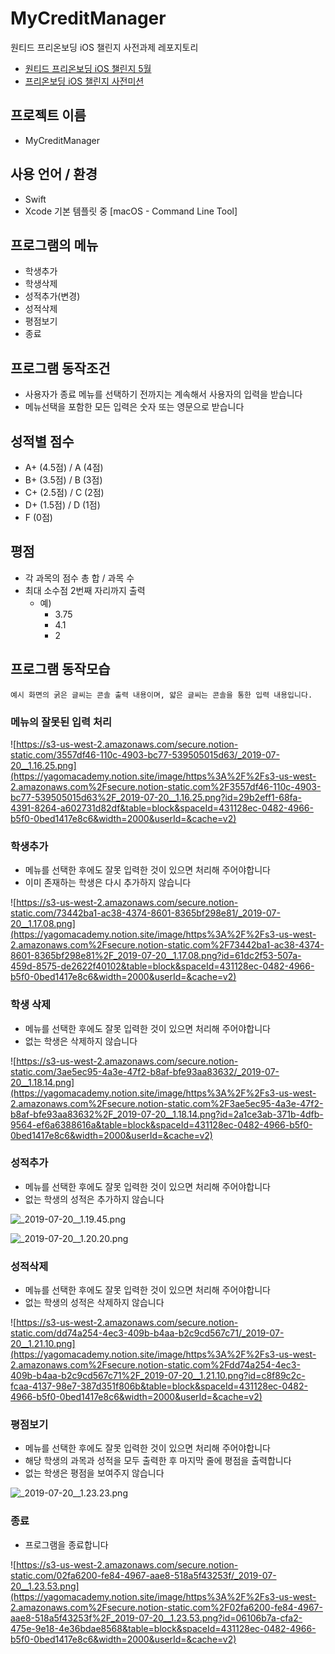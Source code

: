 # MyCreditManager
원티드 프리온보딩 iOS 챌린지 사전과제 레포지토리

* [원티드 프리온보딩 iOS 챌린지 5월](https://www.wanted.co.kr/events/pre_challenge_ios_3?utm_source=google&utm_medium=sa&utm_campaign=kr_career_edu_web_sa_application&utm_term=%ED%94%84%EB%A6%AC%EC%98%A8%EB%B3%B4%EB%94%A9&gclid=CjwKCAjwuqiiBhBtEiwATgvixDgHaF-IusT-UinbxSXs3jot89Sr88ICREfy0CFhVxU-i86Bo6W93BoC64sQAvD_BwE)
* [프리온보딩 iOS 챌린지 사전미션](https://yagomacademy.notion.site/iOS-ba2d0c0bb0b949c896cc28567706e969)

</aside>



## **프로젝트 이름**

- MyCreditManager

## 사용 언어 / 환경

- Swift
- Xcode 기본 템플릿 중 [macOS - Command Line Tool]

## **프로그램의 메뉴**

- 학생추가
- 학생삭제
- 성적추가(변경)
- 성적삭제
- 평점보기
- 종료

## **프로그램 동작조건**

- 사용자가 종료 메뉴를 선택하기 전까지는 계속해서 사용자의 입력을 받습니다
- 메뉴선택을 포함한 모든 입력은 숫자 또는 영문으로 받습니다

## 성적별 점수

- A+ (4.5점) / A (4점)
- B+ (3.5점) / B (3점)
- C+ (2.5점) / C (2점)
- D+ (1.5점) / D (1점)
- F (0점)

## 평점

- 각 과목의 점수 총 합 / 과목 수
- 최대 소수점 2번째 자리까지 출력
    - 예)
        - 3.75
        - 4.1
        - 2

## **프로그램 동작모습**

`예시 화면의 굵은 글씨는 콘솔 출력 내용이며, 얇은 글씨는 콘솔을 통한 입력 내용입니다.`

### **메뉴의 잘못된 입력 처리**

![https://s3-us-west-2.amazonaws.com/secure.notion-static.com/3557df46-110c-4903-bc77-539505015d63/_2019-07-20__1.16.25.png](https://yagomacademy.notion.site/image/https%3A%2F%2Fs3-us-west-2.amazonaws.com%2Fsecure.notion-static.com%2F3557df46-110c-4903-bc77-539505015d63%2F_2019-07-20__1.16.25.png?id=29b2eff1-68fa-4391-8264-a602731d82df&table=block&spaceId=431128ec-0482-4966-b5f0-0bed1417e8c6&width=2000&userId=&cache=v2)

### **학생추가**

- 메뉴를 선택한 후에도 잘못 입력한 것이 있으면 처리해 주어야합니다
- 이미 존재하는 학생은 다시 추가하지 않습니다

![https://s3-us-west-2.amazonaws.com/secure.notion-static.com/73442ba1-ac38-4374-8601-8365bf298e81/_2019-07-20__1.17.08.png](https://yagomacademy.notion.site/image/https%3A%2F%2Fs3-us-west-2.amazonaws.com%2Fsecure.notion-static.com%2F73442ba1-ac38-4374-8601-8365bf298e81%2F_2019-07-20__1.17.08.png?id=61dc2f53-507a-459d-8575-de2622f40102&table=block&spaceId=431128ec-0482-4966-b5f0-0bed1417e8c6&width=2000&userId=&cache=v2)

### **학생 삭제**

- 메뉴를 선택한 후에도 잘못 입력한 것이 있으면 처리해 주어야합니다
- 없는 학생은 삭제하지 않습니다

![https://s3-us-west-2.amazonaws.com/secure.notion-static.com/3ae5ec95-4a3e-47f2-b8af-bfe93aa83632/_2019-07-20__1.18.14.png](https://yagomacademy.notion.site/image/https%3A%2F%2Fs3-us-west-2.amazonaws.com%2Fsecure.notion-static.com%2F3ae5ec95-4a3e-47f2-b8af-bfe93aa83632%2F_2019-07-20__1.18.14.png?id=2a1ce3ab-371b-4dfb-9564-ef6a6388616a&table=block&spaceId=431128ec-0482-4966-b5f0-0bed1417e8c6&width=2000&userId=&cache=v2)

### **성적추가**

- 메뉴를 선택한 후에도 잘못 입력한 것이 있으면 처리해 주어야합니다
- 없는 학생의 성적은 추가하지 않습니다

![_2019-07-20__1.19.45.png](https://yagomacademy.notion.site/image/https%3A%2F%2Fs3-us-west-2.amazonaws.com%2Fsecure.notion-static.com%2F264e268b-79d5-4ae7-8023-021374ce8453%2F_2019-07-20__1.19.45.png?id=cb7c7331-603d-460c-b6bb-e272f7c86b78&table=block&spaceId=431128ec-0482-4966-b5f0-0bed1417e8c6&width=2000&userId=&cache=v2)

![_2019-07-20__1.20.20.png](https://yagomacademy.notion.site/image/https%3A%2F%2Fs3-us-west-2.amazonaws.com%2Fsecure.notion-static.com%2F16d3790e-3db3-4e95-8b46-2fe45673ecd0%2F_2019-07-20__1.20.20.png?id=0ce56c7e-a5cb-4b02-89dc-1e02792ded0d&table=block&spaceId=431128ec-0482-4966-b5f0-0bed1417e8c6&width=2000&userId=&cache=v2)

### **성적삭제**

- 메뉴를 선택한 후에도 잘못 입력한 것이 있으면 처리해 주어야합니다
- 없는 학생의 성적은 삭제하지 않습니다

![https://s3-us-west-2.amazonaws.com/secure.notion-static.com/dd74a254-4ec3-409b-b4aa-b2c9cd567c71/_2019-07-20__1.21.10.png](https://yagomacademy.notion.site/image/https%3A%2F%2Fs3-us-west-2.amazonaws.com%2Fsecure.notion-static.com%2Fdd74a254-4ec3-409b-b4aa-b2c9cd567c71%2F_2019-07-20__1.21.10.png?id=c8f89c2c-fcaa-4137-98e7-387d351f806b&table=block&spaceId=431128ec-0482-4966-b5f0-0bed1417e8c6&width=2000&userId=&cache=v2)

### **평점보기**

- 메뉴를 선택한 후에도 잘못 입력한 것이 있으면 처리해 주어야합니다
- 해당 학생의 과목과 성적을 모두 출력한 후 마지막 줄에 평점을 출력합니다
- 없는 학생은 평점을 보여주지 않습니다

![_2019-07-20__1.23.23.png](https://yagomacademy.notion.site/image/https%3A%2F%2Fs3-us-west-2.amazonaws.com%2Fsecure.notion-static.com%2Fb5e7ecbd-42ca-4b00-98d6-f1d3bc6fe175%2F_2019-07-20__1.23.23.png?id=17750e49-d591-48d7-8643-802f58a08a9b&table=block&spaceId=431128ec-0482-4966-b5f0-0bed1417e8c6&width=2000&userId=&cache=v2)

### **종료**

- 프로그램을 종료합니다

![https://s3-us-west-2.amazonaws.com/secure.notion-static.com/02fa6200-fe84-4967-aae8-518a5f43253f/_2019-07-20__1.23.53.png](https://yagomacademy.notion.site/image/https%3A%2F%2Fs3-us-west-2.amazonaws.com%2Fsecure.notion-static.com%2F02fa6200-fe84-4967-aae8-518a5f43253f%2F_2019-07-20__1.23.53.png?id=06106b7a-cfa2-475e-9e18-4e36bdae8568&table=block&spaceId=431128ec-0482-4966-b5f0-0bed1417e8c6&width=2000&userId=&cache=v2)
